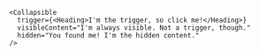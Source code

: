 
    <Collapsible
      trigger={<Heading>I'm the trigger, so click me!</Heading>}
      visibleContent="I'm always visible. Not a trigger, though."
      hidden="You found me! I'm the hidden content."
    />
